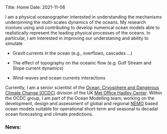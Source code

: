 Title: Home
Date: 2021-11-06

I am a physical oceanographer interested in understanding the mechanisms underpinning the multi-scales dynamics of the oceans.
My research involves using and contributing to develop numerical ocean models able to realistically represent the leading physical processes of the oceans. In particular, I am interested in improving our understaning and ability to simulate 

- Gravit currents in the ocean (e.g., overflows, cascades ...)

- The effect of topography on the oceanic flow (e.g. Gulf Stream and Slope current dynamics)

- Wind-waves and ocean currents interactions
 
Currently, I am a senior scientist of the [Ocean, Cryosphere and Dangerous Climate Change (OCDC)](https://www.metoffice.gov.uk/research/approach/our-scientists/cryosphere-oceans) division of the UK [Met Office Hadley Center](https://www.metoffice.gov.uk/weather/climate/met-office-hadley-centre/index). Within the OCDC group, I am part of the Ocean Modelling team, working on the development, design and assessment of global and regional [NEMO](https://www.nemo-ocean.eu/) based ocean models suitable for operational short-term and seasonal to decadal ocean forecasting and climate predictions.

### News:
 
